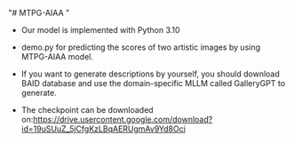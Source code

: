 "# MTPG-AIAA " 

* Our model is implemented with Python 3.10

* demo.py for predicting the scores of two artistic images by using MTPG-AIAA model.

* If you want to generate descriptions by yourself, you should download BAID database and use the domain-specific MLLM called GalleryGPT to generate.
  
* The checkpoint can be downloaded on:https://drive.usercontent.google.com/download?id=19uSUuZ_5jCfgKzLBqAERUgmAv9Yd8Oci
